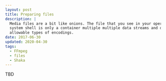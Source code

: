 ```yaml
---
layout: post
title: Preparing files
description: |
  Media files are a bit like onions. The file that you see in your operating
  system shell is only a container multiple multiple data streams and different
  allowable types of encodings.
date: 2017-06-30
updated: 2020-04-30
tags:
  - FFmpeg
  - files
  - Shaka
---
```


TBD

